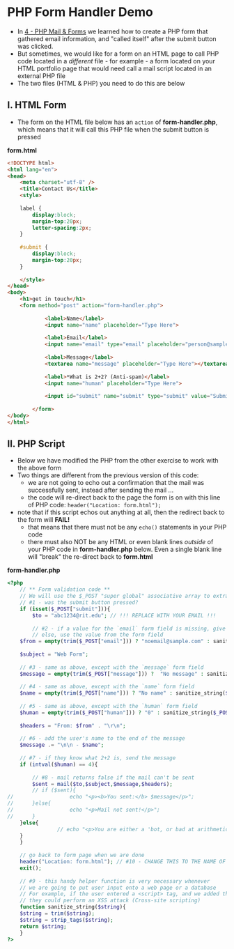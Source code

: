 # PHP Form Handler Demo

- In [4 - PHP Mail & Forms](./php-4.md) we learned how to create a PHP form that gathered email information, and "called itself" after the submit button was clicked.
- But sometimes, we would like for a form on an HTML page to call PHP code located in a *different* file - for example - a form located on your HTML portfolio page that would need call a mail script located in an external PHP file
- The two files (HTML & PHP) you need to do this are below 

## I. HTML Form

- The form on the HTML file below has an `action` of **form-handler.php**, which means that it will call this PHP file when the submit button is pressed


**form.html**
```html
<!DOCTYPE html>
<html lang="en">
<head>
	<meta charset="utf-8" />
	<title>Contact Us</title>
	<style>
	
	label {
		display:block;
		margin-top:20px;
		letter-spacing:2px;
	}
	
	#submit {
		display:block;
		margin-top:20px;
	}
	
	</style>
</head>
<body>
  	<h1>get in touch</h1>
 	<form method="post" action="form-handler.php">
        
            <label>Name</label>
            <input name="name" placeholder="Type Here">
            
            <label>Email</label>
            <input name="email" type="email" placeholder="person@sample.com">
            
            <label>Message</label>
            <textarea name="message" placeholder="Type Here"></textarea>
            
            <label>*What is 2+2? (Anti-spam)</label>
            <input name="human" placeholder="Type Here">
            
            <input id="submit" name="submit" type="submit" value="Submit">
        
        </form>
</body>
</html>
```

## II. PHP Script

- Below we have modified the PHP from the other exercise to work with the above form
- Two things are different from the previous version of this code:
  - we are not going to echo out a confirmation that the mail was successfully sent, instead after sending the mail ...
  - the code will re-direct back to the page the form is on with this line of PHP code: `header("Location: form.html");`
- note that if this script echos out anything at all, then the redirect back to the form will **FAIL!**
  - that means that there must not be any `echo()` statements in your PHP code
  - there must also NOT be any HTML or even blank lines *outside* of your PHP code in **form-handler.php** below. Even a single blank line will "break" the re-direct back to **form.html**

**form-handler.php**

```php
<?php   
 	// ** Form validation code **
 	// We will use the $_POST "super global" associative array to extract the values of the form fields
	// #1 - was the submit button pressed?
    if (isset($_POST["submit"])){ 
    	$to = "abc1234@rit.edu"; // !!! REPLACE WITH YOUR EMAIL !!!
    	
    	// #2 - if a value for the `email` form field is missing, give a default value
    	// else, use the value from the form field
	$from = empty(trim($_POST["email"])) ? "noemail@sample.com" : sanitize_string($_POST["email"]);
			
	$subject = "Web Form";
			
	// #3 - same as above, except with the `message` form field
	$message = empty(trim($_POST["message"])) ?  "No message" : sanitize_string($_POST["message"]);
			
	// #4 - same as above, except with the `name` form field
	$name = empty(trim($_POST["name"])) ? "No name" : sanitize_string($_POST["name"]);
			
	// #5 - same as above, except with the `human` form field
	$human = empty(trim($_POST["human"])) ? "0" : sanitize_string($_POST["human"]);
			
	$headers = "From: $from" . "\r\n";
			
	// #6 - add the user's name to the end of the message
	$message .= "\n\n - $name";
			
	// #7 - if they know what 2+2 is, send the message
	if (intval($human) == 4){
			
		// #8 - mail returns false if the mail can't be sent
		$sent = mail($to,$subject,$message,$headers);
		// if ($sent){
// 					echo "<p><b>You sent:</b> $message</p>";
// 		}else{
// 					echo "<p>Mail not sent!</p>";
// 		}
	}else{
				// echo "<p>You are either a 'bot, or bad at arithmetic!</p>";
	}
    }
    
    // go back to form page when we are done
	header("Location: form.html"); // #10 - CHANGE THIS TO THE NAME OF YOUR FORM PAGE - AN ABSOLUTE URL WOULD BE EVEN BETTER
	exit();
    
    // #9 - this handy helper function is very necessary whenever
    // we are going to put user input onto a web page or a database
    // For example, if the user entered a <script> tag, and we added that <script> tag to our HTML page
    // they could perform an XSS attack (Cross-site scripting)
    function sanitize_string($string){
	$string = trim($string);
	$string = strip_tags($string);
	return $string;
    }
?>
```
